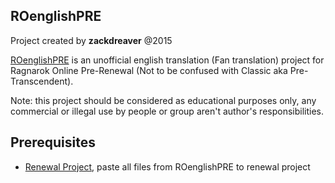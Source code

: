 ## ROenglishPRE
Project created by **zackdreaver** @2015

[ROenglishPRE](https://rathena.org/board/topic/102689-ragnarok-english-translation-project/) is an unofficial english translation (Fan translation) project for Ragnarok Online Pre-Renewal (Not to be confused with Classic aka Pre-Transcendent).

Note: this project should be considered as educational purposes only, any commercial or illegal use by people or group aren't author's responsibilities.

## Prerequisites
* [Renewal Project](https://github.com/zackdreaver/ROenglishRE), paste all files from ROenglishPRE to renewal project
